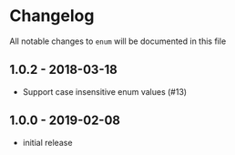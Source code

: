 # Changelog

All notable changes to `enum` will be documented in this file

## 1.0.2 - 2018-03-18

- Support case insensitive enum values (#13)

## 1.0.0 - 2019-02-08

- initial release
